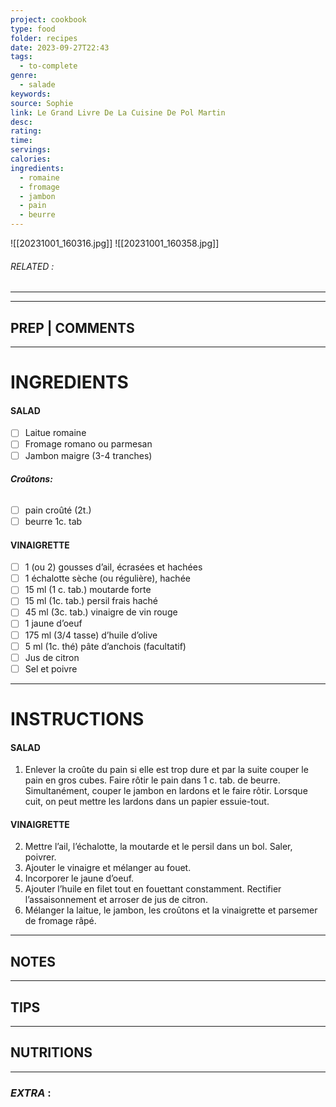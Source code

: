 ```yaml
---
project: cookbook
type: food
folder: recipes
date: 2023-09-27T22:43
tags:
  - to-complete
genre:
  - salade
keywords: 
source: Sophie
link: Le Grand Livre De La Cuisine De Pol Martin
desc: 
rating: 
time: 
servings: 
calories: 
ingredients:
  - romaine
  - fromage
  - jambon
  - pain
  - beurre
---
```

![[20231001_160316.jpg]]
![[20231001_160358.jpg]]
###### *RELATED* : 
---


---
## PREP | COMMENTS



---
# INGREDIENTS

#### SALAD

- [ ] Laitue romaine
- [ ] Fromage romano ou parmesan
- [ ] Jambon maigre (3-4 tranches)

###### **Croûtons:**

- [ ] pain croûté (2t.)
- [ ] beurre 1c. tab

#### VINAIGRETTE

- [ ] 1 (ou 2) gousses d’ail, écrasées et hachées
- [ ] 1 échalotte sèche (ou régulière), hachée 
- [ ] 15 ml (1 c. tab.) moutarde forte
- [ ] 15 ml (1c. tab.) persil frais haché
- [ ] 45 ml (3c. tab.) vinaigre de vin rouge
- [ ] 1 jaune d’oeuf
- [ ] 175 ml (3/4 tasse) d’huile d’olive
- [ ] 5 ml (1c. thé) pâte d’anchois (facultatif) 
- [ ] Jus de citron
- [ ] Sel et poivre

---
# INSTRUCTIONS

#### SALAD

1. Enlever la croûte du pain si elle est trop dure et par la suite couper le pain en gros cubes. Faire rôtir le pain dans 1 c. tab. de beurre. Simultanément, couper le jambon en lardons et le faire rôtir. Lorsque cuit, on peut mettre les lardons dans un papier essuie-tout.

#### VINAIGRETTE

2. Mettre l’ail, l’échalotte, la moutarde et le persil dans un bol. Saler, poivrer. 
3. Ajouter le vinaigre et mélanger au fouet. 
4. Incorporer le jaune d’oeuf.
5. Ajouter l’huile en filet tout en fouettant constamment. Rectifier l’assaisonnement et arroser de jus de citron.
6. Mélanger la laitue, le jambon, les croûtons et la vinaigrette et parsemer de fromage râpé.

---
## NOTES



---
## TIPS



---
## NUTRITIONS



---
### *EXTRA* :



